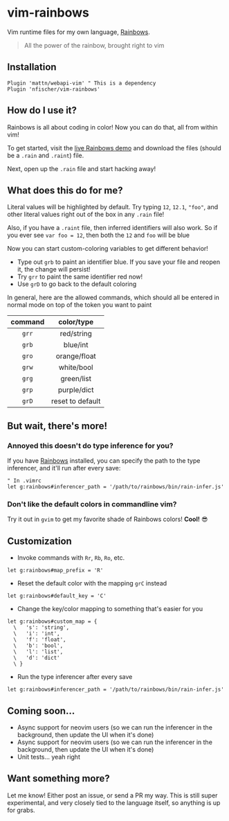 # vim-rainbows

Vim runtime files for my own language,
[Rainbows](https://github.com/nfischer/rainbows).

> All the power of the rainbow, brought right to vim

## Installation

```viml
Plugin 'mattn/webapi-vim' " This is a dependency
Plugin 'nfischer/vim-rainbows'
```

## How do I use it?

Rainbows is all about coding in color! Now you can do that, all from within vim!

To get started, visit the [live Rainbows
demo](https://nfischer.github.io/rainbows) and download the files (should be a
`.rain` and `.raint`) file.

Next, open up the `.rain` file and start hacking away!

## What does this do for me?

Literal values will be highlighted by default. Try typing `12`, `12.1`, `"foo"`,
and other literal values right out of the box in any `.rain` file!

Also, if you have a `.raint` file, then inferred identifiers will also work. So
if you ever see `var foo = 12`, then both the `12` and `foo` will be blue

Now you can start custom-coloring variables to get different behavior!

 * Type out `grb` to paint an identifier blue. If you save your file and reopen
   it, the change will persist!
 * Try `grr` to paint the same identifier red now!
 * Use `grD` to go back to the default coloring

In general, here are the allowed commands, which should all be entered in normal
mode on top of the token you want to paint

| command | color/type        |
|:-------:|:-----------------:|
| `grr`   | red/string        |
| `grb`   | blue/int          |
| `gro`   | orange/float      |
| `grw`   | white/bool        |
| `grg`   | green/list        |
| `grp`   | purple/dict       |
| `grD`   | reset to default  |

## But wait, there's more!

### Annoyed this doesn't do type inference for you?

If you have [Rainbows](https://github.com/nfischer/rainbows) installed, you can
specify the path to the type inferencer, and it'll run after every save:

```viml
" In .vimrc
let g:rainbows#inferencer_path = '/path/to/rainbows/bin/rain-infer.js'
```

### Don't like the default colors in commandline vim?

Try it out in `gvim` to get my favorite shade of Rainbows colors! **Cool!**
:sunglasses:

## Customization

 * Invoke commands with `Rr`, `Rb`, `Ro`, etc.
  ```viml
  let g:rainbows#map_prefix = 'R'
  ```
 * Reset the default color with the mapping `grC` instead
  ```viml
  let g:rainbows#default_key = 'C'
  ```
 * Change the key/color mapping to something that's easier for you
  ```viml
  let g:rainbows#custom_map = {
    \   's': 'string',
    \   'i': 'int',
    \   'f': 'float',
    \   'b': 'bool',
    \   'l': 'list',
    \   'd': 'dict'
    \ }
  ```
 * Run the type inferencer after every save
  ```viml
  let g:rainbows#inferencer_path = '/path/to/rainbows/bin/rain-infer.js'
  ```

## Coming soon...

 * Async support for neovim users (so we can run the inferencer in the
   background, then update the UI when it's done)
 * Async support for neovim users (so we can run the inferencer in the
   background, then update the UI when it's done)
 * Unit tests... yeah right

## Want something more?

Let me know! Either post an issue, or send a PR my way. This is still super
experimental, and very closely tied to the language itself, so anything is up
for grabs.
